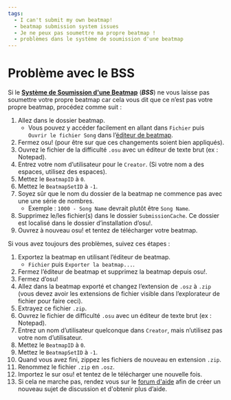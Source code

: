 ```yaml
---
tags:
  - I can't submit my own beatmap!
  - beatmap submission system issues
  - Je ne peux pas soumettre ma propre beatmap !
  - problèmes dans le système de soumission d'une beatmap
---
```


# Problème avec le BSS

Si le **[Système de Soumission d'une Beatmap](/wiki/Submission)** (***BSS***) ne vous laisse pas soumettre votre propre beatmap car cela vous dit que ce n’est pas votre propre beatmap, procédez comme suit :

1. Allez dans le dossier beatmap.
   - Vous pouvez y accéder facilement en allant dans `Fichier` puis `Ouvrir le fichier Song` dans l’[éditeur de beatmap](/wiki/Client/Beatmap_editor).
2. Fermez osu! (pour être sur que ces changements soient bien appliqués).
3. Ouvrez le fichier de la difficulté `.osu` avec un éditeur de texte brut (ex : Notepad).
4. Entrez votre nom d’utilisateur pour le `Creator`. (Si votre nom a des espaces, utilisez des espaces).
5. Mettez le `BeatmapID` à `0`.
6. Mettez le `BeatmapSetID` à `-1`.
7. Soyez sûr que le nom du dossier de la beatmap ne commence pas avec une une série de nombres.
   - Exemple : `1000 - Song Name` devrait plutôt être `Song Name`.
8. Supprimez le/les fichier(s) dans le dossier `SubmissionCache`. Ce dossier est localisé dans le dossier d’installation d’osu!.
9. Ouvrez à nouveau osu! et tentez de télécharger votre beatmap.

Si vous avez toujours des problèmes, suivez ces étapes :

1. Exportez la beatmap en utilisant l’éditeur de beatmap.
   - `Fichier` puis `Exporter la beatmap...`.
2. Fermez l’éditeur de beatmap et supprimez la beatmap depuis osu!.
3. Fermez d’osu!
4. Allez dans la beatmap exporté et changez l’extension de `.osz` à `.zip` (vous devez avoir les extensions de fichier visible dans l’explorateur de fichier pour faire ceci).
5. Extrayez ce fichier `.zip`.
6. Ouvrez le fichier de difficulté `.osu` avec un éditeur de texte brut (ex : Notepad).
7. Entrez un nom d’utilisateur quelconque dans `Creator`, mais n’utilisez pas votre nom d’utilisateur.
8. Mettez le `BeatmapID` à `0`.
9. Mettez le `BeatmapSetID` à `-1`.
10. Quand vous avez fini, zippez les fichiers de nouveau en extension `.zip`.
11. Renommez le fichier `.zip` en `.osz`.
12. Importez le sur osu! et tentez de le télécharger une nouvelle fois.
13. Si cela ne marche pas, rendez vous sur le [forum d'aide](https://osu.ppy.sh/community/forums/5) afin de créer un nouveau sujet de discussion et d'obtenir plus d’aide.
